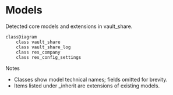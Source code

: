 # Models

Detected core models and extensions in vault_share.

```mermaid
classDiagram
    class vault_share
    class vault_share_log
    class res_company
    class res_config_settings
```

Notes
- Classes show model technical names; fields omitted for brevity.
- Items listed under _inherit are extensions of existing models.
